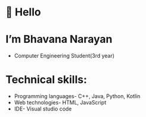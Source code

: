 # 👋 Hello

# I’m Bhavana Narayan
   - Computer Engineering Student(3rd year)

# Technical skills:
   - Programming languages- C++, Java, Python, Kotlin
   - Web technologies- HTML, JavaScript
   - IDE- Visual studio code



<!---
bhav2001/bhav2001 is a ✨ special ✨ repository because its `README.md` (this file) appears on your GitHub profile.
You can click the Preview link to take a look at your changes.
--->
